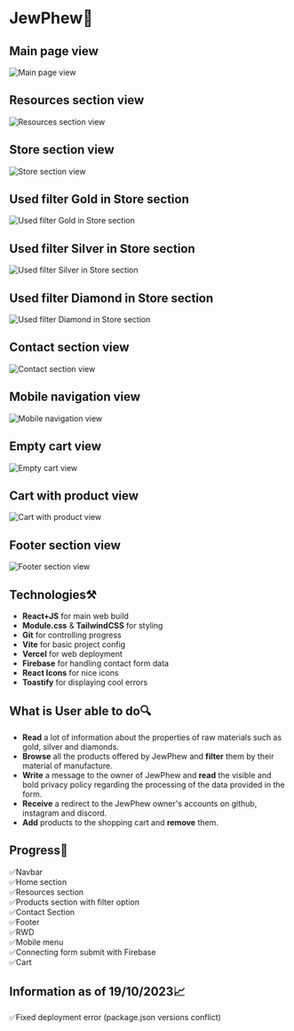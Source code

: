 # JewPhew💎

## Main page view

![Main page view](./design/Screenshot_3.png)

## Resources section view

![Resources section view](./design/Screenshot_1.png)

## Store section view

![Store section view](./design/Screenshot_2.png)

## Used filter Gold in Store section

![Used filter Gold in Store section](./design/Screenshot_6.png)

## Used filter Silver in Store section

![Used filter Silver in Store section](./design/Screenshot_5.png)

## Used filter Diamond in Store section

![Used filter Diamond in Store section](./design/Screenshot_4.png)

## Contact section view

![Contact section view](./design/Screenshot_7.png)

## Mobile navigation view

![Mobile navigation view](./design/Screenshot_9.png)

## Empty cart view

![Empty cart view](./design/Screenshot_11.png)

## Cart with product view

![Cart with product view](./design/Screenshot_10.png)

## Footer section view

![Footer section view](./design/Screenshot_8.png)

## Technologies⚒️

- **React+JS** for main web build
- **Module.css** & **TailwindCSS** for styling
- **Git** for controlling progress
- **Vite** for basic project config
- **Vercel** for web deployment
- **Firebase** for handling contact form data
- **React Icons** for nice icons
- **Toastify** for displaying cool errors

## What is User able to do🔍

- **Read** a lot of information about the properties of raw materials such as gold, silver and diamonds.
- **Browse** all the products offered by JewPhew and **filter** them by their material of manufacture.
- **Write** a message to the owner of JewPhew and **read** the visible and bold privacy policy regarding the processing of the data provided in the form.
- **Receive** a redirect to the JewPhew owner's accounts on github, instagram and discord.
- **Add** products to the shopping cart and **remove** them.

## Progress🚧

✅Navbar
<br>
✅Home section
<br>
✅Resources section
<br>
✅Products section with filter option
<br>
✅Contact Section
<br>
✅Footer
<br>
✅RWD
<br>
✅Mobile menu
<br>
✅Connecting form submit with Firebase
<br>
✅Cart

## Information as of 19/10/2023📈

✅Fixed deployment error (package.json versions conflict)
